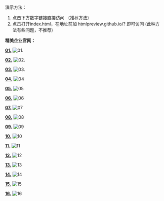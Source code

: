 演示方法：
1. 点击下方数字链接直接访问 （推荐方法）
2. 点击打开index.html，在地址前加 htmlpreview.github.io/? 即可访问 (此种方法有些问题，不推荐) 

**精美企业官网：**

**[01.](https://icegeeker.github.io/effective-succotash/)**
![01.](https://github.com/icegeeker/effective-succotash/blob/master/img/0.png)

**[02.](https://icegeeker.github.io/effective-succotash/1.lanseitkeji/)**
![02.](https://github.com/icegeeker/effective-succotash/blob/icegeeker-patch-1/img/1.png)

**[03.](https://icegeeker.github.io/effective-succotash/2.lansexinxi/)**
![03.](https://github.com/icegeeker/effective-succotash/blob/icegeeker-patch-2/img/2.png)

**[04.](https://icegeeker.github.io/effective-succotash/3.hunshasheying/)**
![04](https://github.com/icegeeker/effective-succotash/blob/master/3.hunshasheying/images/3.png)

**[05.](https://icegeeker.github.io/effective-succotash/4.canting/)**
![05](https://github.com/icegeeker/effective-succotash/blob/master/4.canting/images/4.png)

**[06.](https://icegeeker.github.io/effective-succotash/5.huoyun/)**
![06](https://github.com/icegeeker/effective-succotash/blob/master/5.huoyun/images/5.png)

**[07.](https://icegeeker.github.io/effective-succotash/6.heise/)**
![07](https://github.com/icegeeker/effective-succotash/blob/master/6.heise/images/6.png)

**[08.](https://icegeeker.github.io/effective-succotash/7/)**
![08](https://github.com/icegeeker/effective-succotash/blob/master/7/img/7.png)

**[09.](https://icegeeker.github.io/effective-succotash/8/)**
![09](https://github.com/icegeeker/effective-succotash/blob/master/8/img/8.png)

**[10.](https://icegeeker.github.io/effective-succotash/9/)**
![10](https://github.com/icegeeker/effective-succotash/blob/master/9/images/9.png)

**[11.](https://icegeeker.github.io/effective-succotash/10/)**
![11](https://github.com/icegeeker/effective-succotash/blob/master/10/images/10.png)

**[12.](https://icegeeker.github.io/effective-succotash/11/)**
![12](https://github.com/icegeeker/effective-succotash/blob/master/11/images/11.png)

**[13.](https://icegeeker.github.io/effective-succotash/12/)**
![13](https://github.com/icegeeker/effective-succotash/blob/master/12/img/12.png)

**[14.](https://icegeeker.github.io/effective-succotash/13/)**
![14](https://github.com/icegeeker/effective-succotash/blob/master/13/images/13.png)

**[15.](https://icegeeker.github.io/effective-succotash/14/)**
![15](https://github.com/icegeeker/effective-succotash/blob/master/14/images/14.png)

**[16.](http://demo.mycodes.net/moban/1000zhu/)**
![16](https://github.com/icegeeker/effective-succotash/blob/master/15/images/15.png)


